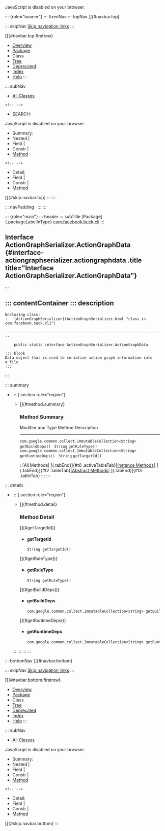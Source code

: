 <div>

JavaScript is disabled on your browser.

</div>

::: {role="banner"}
::: fixedNav
::: topNav
[]{#navbar.top}

::: skipNav
[Skip navigation links](#skip.navbar.top "Skip navigation links")
:::

[]{#navbar.top.firstrow}

-   [Overview](../../../../index.html)
-   [Package](package-summary.html)
-   Class
-   [Tree](package-tree.html)
-   [Deprecated](../../../../deprecated-list.html)
-   [Index](../../../../index-all.html)
-   [Help](../../../../help-doc.html)
:::

::: subNav
-   [All Classes](../../../../allclasses.html)

```{=html}
<!-- -->
```
-   SEARCH:

<div>

<div>

JavaScript is disabled on your browser.

</div>

</div>

<div>

-   Summary: 
-   Nested \| 
-   Field \| 
-   Constr \| 
-   [Method](#method.summary)

```{=html}
<!-- -->
```
-   Detail: 
-   Field \| 
-   Constr \| 
-   [Method](#method.detail)

</div>

[]{#skip.navbar.top}
:::
:::

::: navPadding
 
:::
:::

::: {role="main"}
::: header
::: subTitle
[Package]{.packageLabelInType} [com.facebook.buck.cli](package-summary.html)
:::

## Interface ActionGraphSerializer.ActionGraphData {#interface-actiongraphserializer.actiongraphdata .title title="Interface ActionGraphSerializer.ActionGraphData"}
:::

::: contentContainer
::: description
-   

    Enclosing class:
    :   [ActionGraphSerializer](ActionGraphSerializer.html "class in com.facebook.buck.cli")

    ------------------------------------------------------------------------

        public static interface ActionGraphSerializer.ActionGraphData

    ::: block
    Data object that is used to serialize action graph information into
    a file
    :::
:::

::: summary
-   ::: {.section role="region"}
    -   []{#method.summary}

        ### Method Summary

          Modifier and Type                                         Method               Description
          --------------------------------------------------------- -------------------- -------------
          `com.google.common.collect.ImmutableCollection<String>`   `getBuildDeps()`      
          `String`                                                  `getRuleType()`       
          `com.google.common.collect.ImmutableCollection<String>`   `getRuntimeDeps()`    
          `String`                                                  `getTargetId()`       

          : [All Methods[ ]{.tabEnd}]{#t0 .activeTableTab}[[Instance
          Methods](javascript:show(2);)[ ]{.tabEnd}]{#t2
          .tableTab}[[Abstract
          Methods](javascript:show(4);)[ ]{.tabEnd}]{#t3 .tableTab}
    :::
:::

::: details
-   ::: {.section role="region"}
    -   []{#method.detail}

        ### Method Detail

        []{#getTargetId()}

        -   #### getTargetId

            ``` methodSignature
            String getTargetId()
            ```

        []{#getRuleType()}

        -   #### getRuleType

            ``` methodSignature
            String getRuleType()
            ```

        []{#getBuildDeps()}

        -   #### getBuildDeps

            ``` methodSignature
            com.google.common.collect.ImmutableCollection<String> getBuildDeps()
            ```

        []{#getRuntimeDeps()}

        -   #### getRuntimeDeps

            ``` methodSignature
            com.google.common.collect.ImmutableCollection<String> getRuntimeDeps()
            ```
    :::
:::
:::
:::

::: bottomNav
[]{#navbar.bottom}

::: skipNav
[Skip navigation links](#skip.navbar.bottom "Skip navigation links")
:::

[]{#navbar.bottom.firstrow}

-   [Overview](../../../../index.html)
-   [Package](package-summary.html)
-   Class
-   [Tree](package-tree.html)
-   [Deprecated](../../../../deprecated-list.html)
-   [Index](../../../../index-all.html)
-   [Help](../../../../help-doc.html)
:::

::: subNav
-   [All Classes](../../../../allclasses.html)

<div>

<div>

JavaScript is disabled on your browser.

</div>

</div>

<div>

-   Summary: 
-   Nested \| 
-   Field \| 
-   Constr \| 
-   [Method](#method.summary)

```{=html}
<!-- -->
```
-   Detail: 
-   Field \| 
-   Constr \| 
-   [Method](#method.detail)

</div>

[]{#skip.navbar.bottom}
:::
